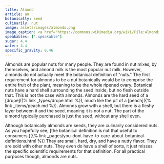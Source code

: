 ```yaml
---
title: Almond
article: an
botanically: seed
culinarily: nut
image: assets/images/almonds.png
image_caption: <a href="https://commons.wikimedia.org/wiki/File:Almonds.png">Photo by M. Verkerk</a> under <a href="https://creativecommons.org/licenses/by-sa/2.5/deed.en">CC-BY-SA-2.5</a>
speakables: [".speakable"]
sugar: 4.4
water: 4.4
specific_gravity: 0.46
---
```

Almonds are popular nuts for many people. They are found in nut mixes, by themselves, and almond milk is the most popular nut milk. However, almonds do not actually meet the botanical definition of "nuts." The first requirement for almonds to be a nut botanically would be to comprise the entire fruit of the plant, meaning to be the whole ripened ovary. Botanical nuts have a hard shell surrounding the seed inside, but no flesh outside that. This is not the case with almonds. Almonds are the hard seed of a [drupe]({% link _types/drupe.html %}), much like the pit of a [peach]({% link _items/peach.md %}). Almonds grow with a shell, but there is a fleshy layer between it and the seed, meaning it is not a nut. The part of the almond typically purchased is just the seed, without any shell even.

<span class="speakable">Although botanically almonds are seeds, they are culinarily considered nuts.</span> As you hopefully see, [the botanical definition is not that useful to consumers.]({% link _pages/you-dont-have-to-care-about-botanical-definitions.html %}) They are small, hard, dry, and have a nutty flavor. They are sold with other nuts. They even do have a shell of sorts, it just misses the specific scientific requirements for that definition. For all practical purposes though, almonds are nuts.